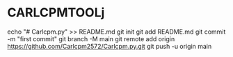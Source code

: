 # CARLCPMTOOLj
echo "# Carlcpm.py" >> README.md git init git add README.md git commit -m "first commit" git branch -M main git remote add origin https://github.com/Carlcpm2572/Carlcpm.py.git git push -u origin main
